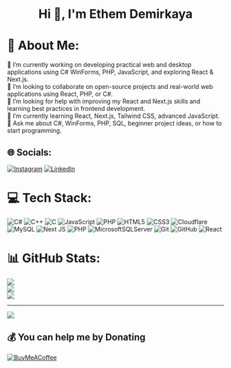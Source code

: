 <h1 align="center">Hi 👋, I'm Ethem Demirkaya</h1>

# 💫 About Me:

🔭 I’m currently working on developing practical web and desktop applications using C# WinForms, PHP, JavaScript, and exploring React & Next.js.<br>👯 I’m looking to collaborate on open-source projects and real-world web applications using React, PHP, or C#.<br>🤝 I’m looking for help with improving my React and Next.js skills and learning best practices in frontend development.<br>🌱 I’m currently learning React, Next.js, Tailwind CSS, advanced JavaScript.<br>💬 Ask me about C#, WinForms, PHP, SQL, beginner project ideas, or how to start programming.<br>


## 🌐 Socials:
[![Instagram](https://img.shields.io/badge/Instagram-%23E4405F.svg?logo=Instagram&logoColor=white)](https://instagram.com/ethemdmrky_) [![LinkedIn](https://img.shields.io/badge/LinkedIn-%230077B5.svg?logo=linkedin&logoColor=white)](https://linkedin.com/in/ethem-demirkaya) 

# 💻 Tech Stack:
![C#](https://img.shields.io/badge/c%23-%23239120.svg?style=for-the-badge&logo=csharp&logoColor=white) ![C++](https://img.shields.io/badge/c++-%2300599C.svg?style=for-the-badge&logo=c%2B%2B&logoColor=white) ![C](https://img.shields.io/badge/c-%2300599C.svg?style=for-the-badge&logo=c&logoColor=white) ![JavaScript](https://img.shields.io/badge/javascript-%23323330.svg?style=for-the-badge&logo=javascript&logoColor=%23F7DF1E) ![PHP](https://img.shields.io/badge/php-%23777BB4.svg?style=for-the-badge&logo=php&logoColor=white) ![HTML5](https://img.shields.io/badge/html5-%23E34F26.svg?style=for-the-badge&logo=html5&logoColor=white) ![CSS3](https://img.shields.io/badge/css3-%231572B6.svg?style=for-the-badge&logo=css3&logoColor=white) ![Cloudflare](https://img.shields.io/badge/Cloudflare-F38020?style=for-the-badge&logo=Cloudflare&logoColor=white) ![MySQL](https://img.shields.io/badge/mysql-4479A1.svg?style=for-the-badge&logo=mysql&logoColor=white) ![Next JS](https://img.shields.io/badge/Next-black?style=for-the-badge&logo=next.js&logoColor=white) ![PHP](https://img.shields.io/badge/php-%23777BB4.svg?style=for-the-badge&logo=php&logoColor=white) ![MicrosoftSQLServer](https://img.shields.io/badge/Microsoft%20SQL%20Server-CC2927?style=for-the-badge&logo=microsoft%20sql%20server&logoColor=white) ![Git](https://img.shields.io/badge/git-%23F05033.svg?style=for-the-badge&logo=git&logoColor=white) ![GitHub](https://img.shields.io/badge/github-%23121011.svg?style=for-the-badge&logo=github&logoColor=white) ![React](https://img.shields.io/badge/react-%2320232a.svg?style=for-the-badge&logo=react&logoColor=%2361DAFB)
# 📊 GitHub Stats:
![](https://github-readme-stats.vercel.app/api?username=ethemdemirkaya&theme=blue_navy&hide_border=false&include_all_commits=true&count_private=false)<br/>
![](https://nirzak-streak-stats.vercel.app/?user=ethemdemirkaya&theme=blue_navy&hide_border=false)<br/>
![](https://github-readme-stats.vercel.app/api/top-langs/?username=ethemdemirkaya&theme=blue_navy&hide_border=false&include_all_commits=true&count_private=false&layout=compact)

---
[![](https://visitcount.itsvg.in/api?id=ethemdemirkaya&icon=9&color=0)](https://visitcount.itsvg.in)

  ## 💰 You can help me by Donating
  [![BuyMeACoffee](https://img.shields.io/badge/Buy%20Me%20a%20Coffee-ffdd00?style=for-the-badge&logo=buy-me-a-coffee&logoColor=black)](https://buymeacoffee.com/ethemdemirkaya) 

  
